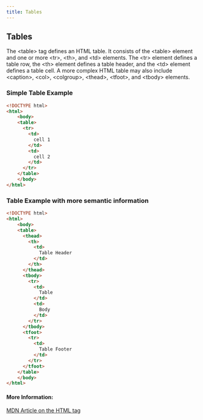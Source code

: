 ```yaml
---
title: Tables
---
```

## Tables

The &lt;table> tag defines an HTML table. It consists of the &lt;table> element and one or more &lt;tr>, &lt;th>, and &lt;td> elements.
The &lt;tr> element defines a table row, the &lt;th> element defines a table header, and the &lt;td> element defines a table cell.
A more complex HTML table may also include &lt;caption>, &lt;col>, &lt;colgroup>, &lt;thead>, &lt;tfoot>, and &lt;tbody> elements.

### Simple Table Example
```html
<!DOCTYPE html>
<html>
	<body>
    <table>
      <tr>
        <td>
          cell 1
        </td>
        <td>
          cell 2
        </td>
      </tr>
    </table>
	</body>
</html>
```

### Table Example with more semantic information
```html
<!DOCTYPE html>
<html>
	<body>
    <table>
      <thead>
        <th>
          <td>
            Table Header
          </td>
        </th>
      </thead>
      <tbody>
        <tr>
          <td>
            Table
          </td>
          <td>
            Body
          </td>
        </tr>
      </tbody>
      <tfoot>
        <tr>
          <td>
            Table Footer
          </td>
        </tr>
      </tfoot>
    </table>
	</body>
</html>
```

#### More Information:

<a href='https://developer.mozilla.org/en-US/docs/Web/HTML/Element/table' target='_blank' rel='nofollow'>MDN Article on the HTML <table> tag</a>
